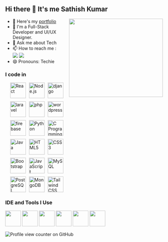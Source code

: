 ## Hi there 👋 It's me Sathish Kumar

<img align="right" width="300" height="250" src="https://cdn.dribbble.com/users/2131993/screenshots/4948736/thoughtworks-gif_dribbble.gif">

- 🔭 Here's my [portfolio](https://sathishk-dev.web.app/)                                                 
- 🌱 I'm a Full-Stack Developer and UI/UX Designer.
- 💬 Ask me about Tech
- 📫 How to reach me :
<br /> [<img src="https://img.shields.io/badge/Gmail-D14836?style=for-the-badge&logo=gmail&logoColor=white" />](mailto:sathish31102004@gmail.com) [<img src="https://img.shields.io/badge/LinkedIn-0077B5?style=for-the-badge&logo=linkedin&logoColor=white" />](https://www.linkedin.com/in/sathishk-dev/)
- 😄 Pronouns: Techie

### I code in
<div style="display: flex; flex-wrap: wrap; gap: 10px; justify-content: center;">
<!-- Frameworks -->
  <img height="50" width="50" src="https://img.icons8.com/?size=100&id=123603&format=png&color=000000" alt="React" />
  <img height="50" width="50" src="https://img.icons8.com/color/48/000000/nodejs.png" alt="Node.js" />
  <img height="50" width="50" src="https://img.icons8.com/?size=100&id=LPmcJ9e0FU7K&format=png&color=000000" alt="django" />
  <img height="50" width="50" src="https://img.icons8.com/?size=100&id=hUvxmdu7Rloj&format=png&color=000000" alt="laravel" />
  <img height="50" width="50" src="https://img.icons8.com/?size=100&id=fAMVO_fuoOuC&format=png&color=000000" alt="php" />
  <img height="50" width="50" src="https://img.icons8.com/?size=100&id=13664&format=png&color=000000" alt="wordpress" />
  <!-- Firebase -->
  <img height="50" width="50" src="https://img.icons8.com/?size=100&id=62452&format=png&color=000000" alt="firebase" />
  <!-- Programming Languages -->
  <img height="50" width="50" src="https://img.icons8.com/color/48/000000/python.png" alt="Python" />
  <img height="50" width="50" src="https://img.icons8.com/color/48/000000/c-programming.png" alt="C Programming" />
  <img height="50" width="50" src="https://img.icons8.com/color/48/000000/java-coffee-cup-logo.png" alt="Java" />
  <!-- Web Development -->
  <img height="50" width="50" src="https://img.icons8.com/color/48/000000/html-5.png" alt="HTML5" />
  <img height="50" width="50" src="https://img.icons8.com/color/48/000000/css3.png" alt="CSS3" />
  <img height="50" width="50" src="https://img.icons8.com/color/48/000000/bootstrap.png" alt="Bootstrap" />
  <img height="50" width="50" src="https://img.icons8.com/color/48/000000/javascript.png" alt="JavaScript" />
  <!-- Databases -->
  <img height="50" width="50" src="https://img.icons8.com/color/48/000000/mysql-logo.png" alt="MySQL" />
  <img height="50" width="50" src="https://img.icons8.com/?size=100&id=38561&format=png&color=000000" alt="PostgreSQL" />
  <img height="50" width="50" src="https://img.icons8.com/color/48/000000/mongodb.png" alt="MongoDB" />
  <!-- Frontend Technologies -->
  <img height="50" width="50" src="https://img.icons8.com/?size=100&id=x7XMNGh2vdqA&format=png&color=000000" alt="Tailwind CSS" />
</div>

### IDE and Tools I Use
<img height="50" width="50" src="https://img.icons8.com/color/48/000000/visual-studio-code-2019.png"/> <img height="50" width="50" src="https://img.icons8.com/color/50/000000/git.png"/> <img height="50" width="50" src="https://img.icons8.com/dusk/64/000000/anaconda.png"/> <img height="50" src="https://img.icons8.com/officel/480/null/java-eclipse.png"/>  <img height="50" width="50" src="https://img.icons8.com/doodle/48/000000/adobe-photoshop.png"/> <img height="50" width="50" src="https://img.icons8.com/color/48/000000/figma--v1.png"/>

![Profile view counter on GitHub](https://komarev.com/ghpvc/?username=sathishk-dev)


